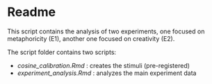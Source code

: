 # Readme

This script contains the analysis of two experiments, one focused on metaphoricity (E1), another one focused on creativity (E2).

The script folder contains two scripts:

- *cosine_calibration.Rmd* : creates the stimuli (pre-registered)
- *experiment_analysis.Rmd* : analyzes the main experiment data

